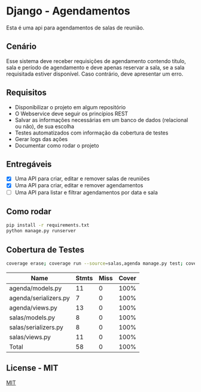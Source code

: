 # Django - Agendamentos

Esta é uma api para agendamentos de salas de reunião.

## Cenário

Esse sistema deve receber requisições de agendamento contendo título, sala e período de agendamento e
deve apenas reservar a sala, se a sala requisitada estiver disponível. Caso contrário, deve apresentar um
erro.


## Requisitos

 - Disponibilizar o projeto em algum repositório
 - O Webservice deve seguir os princípios REST
 - Salvar as informações necessárias em um banco de dados (relacional ou não), de sua escolha
 - Testes automatizados com informação da cobertura de testes
 - Gerar logs das ações
 - Documentar como rodar o projeto

## Entregáveis

 - [x] Uma API para criar, editar e remover salas de reuniões
 - [x] Uma API para criar, editar e remover agendamentos
 - [ ] Uma API para listar e filtrar agendamentos por data e sala

 ## Como rodar

```bash
pip install -r requirements.txt 
python manage.py runserver
```

## Cobertura de Testes


```bash
coverage erase; coverage run --source=salas,agenda manage.py test; coverage report


```
|Name                    | Stmts |Miss| Cover|
|-|-|-|-|
|agenda/models.py           |11      |0   |100%
|agenda/serializers.py       |7      |0   |100%
|agenda/views.py            |13      |0   |100%
|salas/models.py             |8      |0   |100%
|salas/serializers.py        |8      |0   |100%
|salas/views.py             |11      |0   |100%
|Total                      |58      |0   |100%
 

## License - MIT

[MIT](https://choosealicense.com/licenses/mit/)